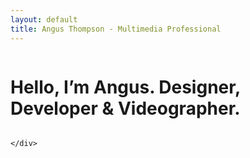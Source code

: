 ```yaml
---
layout: default
title: Angus Thompson - Multimedia Professional
---
```


<div class="container">
  <div class="row">
    <div class="column">
      <h1>Hello, I’m Angus. Designer, Developer & Videographer.</h1>
    </div>
    <div class="column">

    </div>
  </div>
</div>
